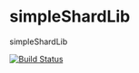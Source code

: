 # simpleShardLib
simpleShardLib

[![Build Status](https://travis-ci.com/vinod4006/simpleShardLib.svg?branch=master)](https://travis-ci.com/vinod4006/simpleShardLib)
